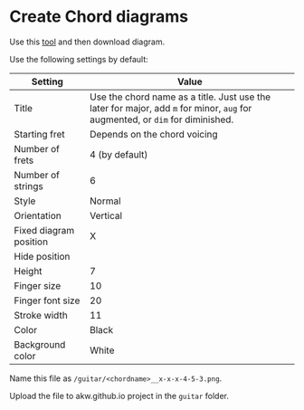 # Create Chord diagrams

Use this [tool](https://chordpic.com/) and then download diagram.

Use the following settings by default:

|Setting|Value|
|---|---|
|Title|Use the chord name as a title. Just use the later for major, add `m` for minor, `aug` for augmented, or `dim` for diminished.|
|Starting fret|Depends on the chord voicing|
|Number of frets|4 (by default)|
|Number of strings|6|
|Style|Normal|
|Orientation|Vertical|
|Fixed diagram position|X|
|Hide position| |
|Height|7|
|Finger size|10|
|Finger font size|20|
|Stroke width|11|
|Color|Black|
|Background color|White|

Name this file as `/guitar/<chordname>__x-x-x-4-5-3.png`.

Upload the file to akw.github.io project in the `guitar` folder.
